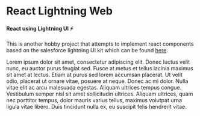 # React Lightning Web
#### React using Lightning UI ⚡️

This is another hobby project that attempts to implement react components based on the salesforce lightning UI kit which can be found [here](https://www.sketchappsources.com/free-source/2795-salesforce-design-system-template-sketch-freebie-resource.html).

Lorem ipsum dolor sit amet, consectetur adipiscing elit. Donec luctus velit nunc, eu auctor purus feugiat sed. Fusce at metus et tellus lacinia maximus sit amet at lectus. Etiam at purus sed lorem accumsan placerat. Ut velit odio, placerat ut ornare vitae, posuere at neque. Donec ac mi dolor. Nulla vitae elit ac arcu malesuada egestas. Aliquam ultrices tempus congue. Vestibulum semper nisl sit amet sollicitudin ultrices. Aliquam ultrices, quam nec porttitor tempus, dolor mauris varius tellus, maximus volutpat urna ligula vitae libero. Duis tincidunt nulla ex, eu suscipit felis hendrerit vitae.
